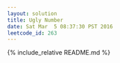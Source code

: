 ```yaml
---
layout: solution
title: Ugly Number
date: Sat Mar  5 08:37:30 PST 2016
leetcode_id: 263
---
```

{% include_relative README.md %}
